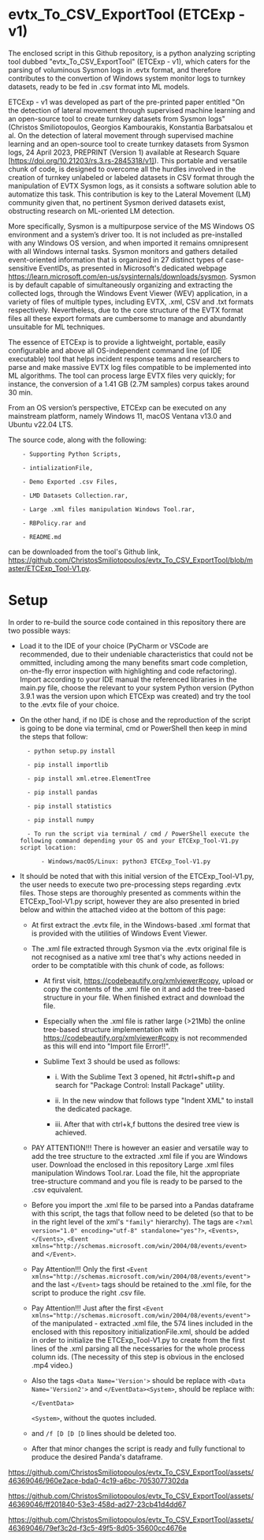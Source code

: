 # evtx_To_CSV_ExportTool (ETCExp - v1)

The enclosed script in this Github repository, is a python analyzing scripting tool dubbed "evtx_To_CSV_ExportTool" (ETCExp - v1), which caters for the parsing of voluminous Sysmon logs in .evtx format, and therefore contributes to the convertion of Windows system monitor logs to turnkey datasets, ready to be fed in .csv format into ML models. 

ETCExp - v1 was developed as part of the pre-printed paper entitled "On the detection of lateral movement through supervised machine learning and an open-source tool to create turnkey datasets from Sysmon logs" (Christos Smiliotopoulos, Georgios Kambourakis, Konstantia Barbatsalou et al. On the detection of lateral movement through supervised machine learning and an open-source tool to create turnkey datasets from Sysmon logs, 24 April 2023, PREPRINT (Version 1) available at Research Square [https://doi.org/10.21203/rs.3.rs-2845318/v1]). This portable and versatile chunk of code, is designed to overcome all the hurdles involved in the creation of turnkey unlabeled or labeled datasets in CSV format through the manipulation of EVTX Sysmon logs, as it consists a software solution able to automatize this task. This contribution is key to the Lateral Movement (LM) community given that, no pertinent Sysmon derived datasets exist, obstructing research on ML-oriented LM detection.

More specifically, Sysmon is a multipurpose service of the MS Windows OS environment and a system’s driver too. It is not included as pre-installed with any Windows OS version, and when imported it remains omnipresent with all Windows internal tasks. Sysmon monitors and gathers detailed event-oriented information that is organized in 27 distinct types of case-sensitive EventIDs, as presented in Microsoft's dedicated webpage https://learn.microsoft.com/en-us/sysinternals/downloads/sysmon. Sysmon is by default capable of simultaneously organizing and extracting the collected logs, through the Windows Event Viewer (WEV) application, in a variety of files of multiple types, including EVTX, .xml, CSV and .txt formats respectively. Nevertheless, due to the core structure of the EVTX format files all these export formats are cumbersome to manage and abundantly unsuitable for ML techniques.

The essence of ETCExp is to provide a lightweight, portable, easily configurable and above all OS-independent command line (of IDE executable) tool that helps incident response teams and researchers to parse and make massive EVTX log files compatible to be implemented into ML algorithms. The tool can process large EVTX files very quickly; for instance, the conversion of a 1.41 GB (2.7M samples) corpus takes around 30 min.

From an OS version’s perspective, ETCExp can be executed on any mainstream platform, namely Windows 11, macOS Ventana v13.0 and Ubuntu v22.04 LTS.

The source code, along with the following: 

		- Supporting Python Scripts, 
		
		- intializationFile, 
		
		- Demo Exported .csv Files, 
		
		- LMD Datasets Collection.rar, 
		
		- Large .xml files manipulation Windows Tool.rar,

		- RBPolicy.rar and

		- README.md

can be downloaded from the tool's Github link, https://github.com/ChristosSmiliotopoulos/evtx_To_CSV_ExportTool/blob/master/ETCExp_Tool-V1.py.

# Setup

In order to re-build the source code contained in this repository there are two possible ways:

- Load it to the IDE of your choice (PyCharm or VSCode are recommended, due to their undeniable characteristics that could not be ommitted, including among the many benefits smart code completion, on-the-fly error inspection with highlighting and code refactoring). Import according to your IDE manual the referenced libraries in the main.py file, choose the relevant to your system Python version (Python 3.9.1 was the version upon which ETCExp was created) and try the tool to the .evtx file of your choice.

- On the other hand, if no IDE is chose and the reproduction of the script is going to be done via terminal, cmd or PowerShell then keep in mind the steps that follow:
  
		- python setup.py install
		
		- pip install importlib

		- pip install xml.etree.ElementTree

  		- pip install pandas

  		- pip install statistics

  		- pip install numpy

		- To run the script via terminal / cmd / PowerShell execute the following command depending your OS and your ETCExp_Tool-V1.py script location:

  			- Windows/macOS/Linux: python3 ETCExp_Tool-V1.py

- It should be noted that with this initial version of the ETCExp_Tool-V1.py, the user needs to execute two pre-processing steps regarding .evtx files. Those steps are thoroughly presented as comments within the ETCExp_Tool-V1.py script, however they are also presented in bried below and within the attached video at the bottom of this page:
 
	- At first extract the .evtx file, in the Windows-based .xml format that is provided with the utilities of Windows Event Viewer.
 
	- The .xml file extracted through Sysmon via the .evtx original file is not recognised as a native xml tree that's why actions needed in order to be comptatible with this chunk of code, as follows:

		- At first visit, https://codebeautify.org/xmlviewer#copy, upload or copy the contents of the .xml file on it and add the tree-based structure in your file. When finished extract and download the file.

		- Especially when the .xml file is rather large (>21Mb) the online tree-based structure  implementation with https://codebeautify.org/xmlviewer#copy is not recommended as this will end into "Import file Error!!".

		- Sublime Text 3 should be used as follows:
			- i. With the Sublime Text 3 opened, hit #ctrl+shift+p and search for "Package Control: Install Package" utility.

			- ii. In the new window that follows type "Indent XML" to install the dedicated package.

			- iii. After that with ctrl+k,f buttons the desired tree view is achieved.

	- PAY ATTENTION!!! There is however an easier and versatile way to add the tree structure to the extracted .xml file if you are Windows user. Download the enclosed in this repository Large .xml files manipulation Windows Tool.rar. Load the file, hit the appropriate tree-structure command and you file is ready to be parsed to the .csv equivalent.
 
	- Before you import the .xml file to be parsed into a Pandas dataframe with this script, the tags that follow need to be deleted (so that to be in the right level of the xml's `"family"` hierarchy). The tags are `<?xml version="1.0" encoding="utf-8" standalone="yes"?>`, `<Events>`, `</Events>`, `<Event xmlns="http://schemas.microsoft.com/win/2004/08/events/event>` and  `</Event>`.

	- Pay Attention!!! Only the first `<Event xmlns="http://schemas.microsoft.com/win/2004/08/events/event">` and the last `</Event>` tags should be retained to the .xml file, for the script to produce the right .csv file.

 	- Pay Attention!!! Just after the first `<Event xmlns="http://schemas.microsoft.com/win/2004/08/events/event">` of the manipulated - extracted .xml file, the 574 lines included in the enclosed with this repository initializationFile.xml, should be added in order to initialize the ETCExp_Tool-V1.py to create from the first lines of the .xml parsing all the necessaries for the whole process column ids. (The necessity of this step is obvious in the enclosed .mp4 video.)

	- Also the tags `<Data Name='Version'>` should be replace with `<Data Name='Version2'>` and `</EventData><System>`, should be replace with:
 
		`</EventData>`

   		`<System>`, without the quotes included. 

	- and `/f [D [D [D` lines should be deleted too.

 	- After that minor changes the script is ready and fully functional to produce the desired Panda's dataframe.
 
https://github.com/ChristosSmiliotopoulos/evtx_To_CSV_ExportTool/assets/46369046/960e2ace-bda0-4c19-a6bc-7053077302da

https://github.com/ChristosSmiliotopoulos/evtx_To_CSV_ExportTool/assets/46369046/ff201840-53e3-458d-ad27-23cb41d4dd67

https://github.com/ChristosSmiliotopoulos/evtx_To_CSV_ExportTool/assets/46369046/79ef3c2d-f3c5-49f5-8d05-35600cc4676e


